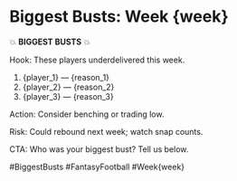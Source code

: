 # Biggest Busts: Week {week}

💥 **BIGGEST BUSTS** 💥

Hook: These players underdelivered this week.

1. {player_1} — {reason_1}
2. {player_2} — {reason_2}
3. {player_3} — {reason_3}

Action: Consider benching or trading low.

Risk: Could rebound next week; watch snap counts.

CTA: Who was your biggest bust? Tell us below.

#BiggestBusts #FantasyFootball #Week{week}

